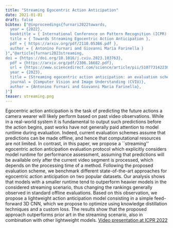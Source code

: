 ```yaml
---
title: "Streaming Egocentric Action Anticipation"
date: 2021-01-01
draft: false
bibtex: ["@inproceedings{furnari2022towards,
  year = {2022},
  booktitle = { International Conference on Pattern Recognition (ICPR) },
  title = { Towards Streaming Egocentric Action Anticipation },
  pdf = { https://arxiv.org/pdf/2110.05386.pdf },
  author = { Antonino Furnari and Giovanni Maria Farinella }
}","@article{furnari2023streaming,
doi = {https://doi.org/10.1016/j.cviu.2023.103763},
  pdf = {https://arxiv.org/pdf/2306.16682.pdf},
  url = {https://www.sciencedirect.com/science/article/pii/S1077314223001431?via%3Dihub},
  year = {2023},
  title = {Streaming egocentric action anticipation: an evaluation scheme and approach},
  journal = {Computer Vision and Image Understanding (CVIU)},
  author = {Antonino Furnari and Giovanni Maria Farinella},
}"]
teaser: streaming.png
---
```


Egocentric action anticipation is the task of predicting the future actions a camera wearer will likely perform based on past video observations. While in a real-world system it is fundamental to output such predictions before the action begins, past works have not generally paid attention to model runtime during evaluation. Indeed, current evaluation schemes assume that predictions can be made offline, and hence that computational resources are not limited. In contrast, in this paper, we propose a ``streaming'' egocentric action anticipation evaluation protocol which explicitly considers model runtime for performance assessment, assuming that predictions will be available only after the current video segment is processed, which depends on the processing time of a method. Following the proposed evaluation scheme, we benchmark different state-of-the-art approaches for egocentric action anticipation on two popular datasets. Our analysis shows that models with a smaller runtime tend to outperform heavier models in the considered streaming scenario, thus changing the rankings generally observed in standard offline evaluations. Based on this observation, we propose a lightweight action anticipation model consisting in a simple feed-forward 3D CNN, which we propose to optimize using knowledge distillation techniques and a custom loss. The results show that the proposed approach outperforms prior art in the streaming scenario, also in combination with other lightweight models. <a href="https://www.youtube.com/watch?v=pipNfNLQAIo" target="_blank">Video presentation at ICPR 2022</a> 